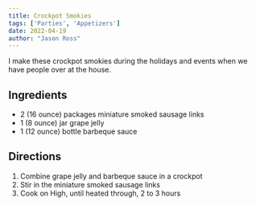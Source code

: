 ```yaml
---
title: Crockpot Smokies
tags: ['Parties', 'Appetizers']
date: 2022-04-19
author: "Jason Ross"
---
```


I make these crockpot smokies during the holidays and events when we have people over at the house.

## Ingredients

- 2 (16 ounce) packages miniature smoked sausage links
- 1 (8 ounce) jar grape jelly
- 1 (12 ounce) bottle barbeque sauce

## Directions

1. Combine grape jelly and barbeque sauce in a crockpot
2. Stir in the miniature smoked sausage links
3. Cook on High, until heated through, 2 to 3 hours